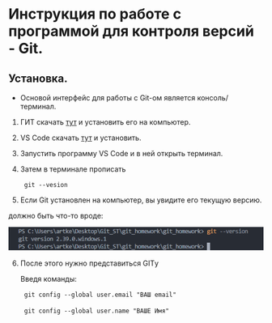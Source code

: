 # Инструкция по работе с программой для контроля версий - **Git**.

## Установка. 

* Основой интерфейс для работы с Git-ом является консоль/терминал.

1. ГИТ скачать [тут](https://git-scm.com/book/en/v2/Getting-Started-Installing-Git) и установить его на компьютер.
2. VS Code скачать [тут](https://code.visualstudio.com) и установить.
3. Запустить программу VS Code и в ней открыть терминал.
4. Затем в терминале прописать 

        git --vesion

5. Если Git установлен на компьютер, вы увидите его текущую версию.

 должно быть что-то вроде:

 ![Версия Git](2022-12-28_00-07-35.png)

6. После этого нужно представиться GITу

     Введя команды:


        git config --global user.email "ВАШ email"

        git config --global user.name "ВАШЕ Имя"

